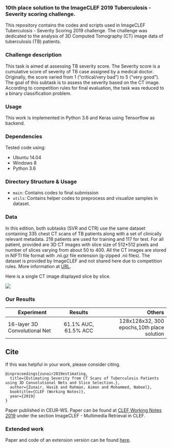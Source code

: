 ### 10th place solution to the ImageCLEF 2019 Tuberculosis - Severity scoring challenge.

This repository contains the codes and scripts used in ImageCLEF Tuberculosis - Severity Scoring 2019 challenge. The challenge was dedicated to the analysis of 3D Computed Tomography (CT) image data of tuberculosis (TB) patients.

### Challenge description
This task is aimed at assessing TB severity score. The Severity score is a cumulative score of severity of TB case assigned by a medical doctor. Originally, the score varied from 1 (“critical/very bad”) to 5 (“very good”). The goal of this subtask is to assess the severity based on the CT image. According to competition rules for final evaluation, the task was reduced to a binary classification problem.

### Usage

This work is implemented in Python 3.6 and Keras using Tensorflow as backend.

### Dependencies

Tested code using:

*    Ubuntu 14.04
*    Windows 8
*    Python 3.6

### Directory Structure & Usage
* `main`: Contains codes to final submission
* `utils`: Contains helper codes to preprocess and visualize samples in dataset.

### Data

In this edition, both subtasks (SVR and CTR) use the same dataset containing 335 chest CT scans of TB patients along with a set of clinically relevant metadata. 218 patients are used for training and 117 for test. For all patient, provided are 3D CT images with slice size of 512*512 pixels and number of slices varying from about 50 to 400. All the CT images are stored in NIFTI file format with .nii.gz file extension (g-zipped .nii files). The dataset is provided by ImageCLEF and not shared here due to competition rules. More information at [URL](https://www.imageclef.org/2019/medical/tuberculosis). 

Here is a single CT image displayed slice by slice.

![](media/tub.gif)


### Our Results

| Experiment        | Results           | Others  |
| ------------- |:-------------:| -----:|
| 16-layer 3D Convolutional Net | 61.1% AUC, 61.5% ACC | 128x128x32, 300 epochs,10th place solution |

## Cite

If this was helpful in your work, please consider citing.

```
@inproceedings{zunair2019estimating,
  title={Estimating Severity from CT Scans of Tuberculosis Patients using 3D Convolutional Nets and Slice Selection.},
  author={Zunair, Hasib and Rahman, Aimon and Mohammed, Nabeel},
  booktitle={CLEF (Working Notes)},
  year={2019}
}

```

Paper published in CEUR-WS. Paper can be found at [CLEF Working Notes 2019](http://www.dei.unipd.it/~ferro/CLEF-WN-Drafts/CLEF2019/) under the section ImageCLEF - Multimedia Retrieval in CLEF.

### Extended work

Paper and code of an extension version can be found [here](https://github.com/hasibzunair/uniformizing-3D).
